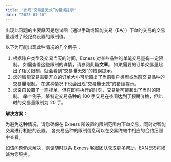 ```yaml
---
title: "出现“交易量无效”的错误提示"
date: "2023-01-10"
---
```


出现此问题的主要原因是您试图（通过手动或智能交易（EA））下单的交易的交易量超过了经纪商设置的限制值。

以下为可能出现此种情况的几个例子：

1. 根据账户类型及交易当天的时间，Exness 对某些品种的单笔交易量有一定限制。 如需查看这些限制的详情，请参阅此篇**文章**。 如果需要的订单交易量超出了相关限制，就会看到“交易量无效”的错误提示。
2. 您的智能交易需要开立的订单大小可能超出了当前账户类型或当前交易品种的交易量限制。 在这种情况下也会出现“交易量无效”的错误提示。
3. 您亲自设置了一笔挂单，但在即将执行的时刻，交易量可能超出了当时的限制。 举个例子，某特定交易品种的 100 手交易在夜间达到了预期价格，但此时的交易量限制为 20 手。

**解决方案：**

为避免这种情况，请您确保在 Exness 所设置的限制范围内下单交易，同时对智能交易进行相应的设置。 各交易品种的限制信息可以在交易终端中相应的合约细则中查看。

如该问题仍未解决，则请随时联系 Exness 客服团队获取更多帮助，EXNESS将竭诚为您服务。
